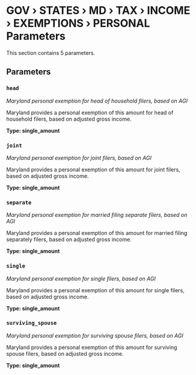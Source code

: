 # GOV › STATES › MD › TAX › INCOME › EXEMPTIONS › PERSONAL Parameters

This section contains 5 parameters.

## Parameters

### `head`
*Maryland personal exemption for head of household filers, based on AGI*

Maryland provides a personal exemption of this amount for head of household filers, based on adjusted gross income.

**Type: single_amount**


### `joint`
*Maryland personal exemption for joint filers, based on AGI*

Maryland provides a personal exemption of this amount for joint filers, based on adjusted gross income.

**Type: single_amount**


### `separate`
*Maryland personal exemption for married filing separate filers, based on AGI*

Maryland provides a personal exemption of this amount for married filing separately filers, based on adjusted gross income.

**Type: single_amount**


### `single`
*Maryland personal exemption for single filers, based on AGI*

Maryland provides a personal exemption of this amount for single filers, based on adjusted gross income.

**Type: single_amount**


### `surviving_spouse`
*Maryland personal exemption for surviving spouse filers, based on AGI*

Maryland provides a personal exemption of this amount for surviving spouse filers, based on adjusted gross income.

**Type: single_amount**

